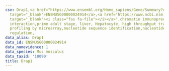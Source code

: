 ```yaml
---
csv: Drap1,<a href="https://www.ensembl.org/Homo_sapiens/Gene/Summary?db=core;g=ENSMUSG00000024914"
  target="_blank">ENSMUSG00000024914</a>,<a href="https://www.ncbi.nlm.nih.gov/pubmed/23834426"
  target="_blank"><i class="fas fa-file"></i></a>",chromatin immunoprecipitation assay,direct
  interaction,prime adult stage, liver, Hepatocyte, high throughput transcription
  profiling by microarray,nucleotide sequence identification,nucleotide sequence identification,transcriptional
  regulation,
data_alias: Drap1
data_id: ENSMUSG00000024914
data_numevidence: 1
data_species: Mus musculus
data_taxid: '10090'
title: Drap1
---
```


